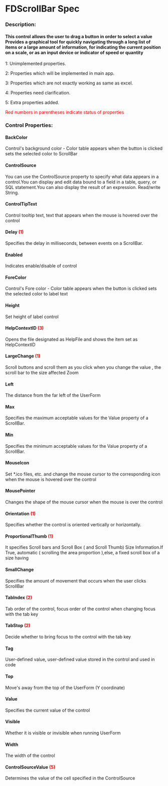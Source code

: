 # FDScrollBar Spec

<h3><b>Description:</b></h3>
<h4>This control allows the user to drag a button in order to select a value<br/>
Provides a graphical tool for quickly navigating through a long list of items or a large amount of information, for indicating the current position on a scale, or as an input device or indicator of speed or quantity</h4>

<span>1: Unimplemented properties.</span>

<span>2: Properties which will be implemented in main app.</span>

<span>3: Properties which are not exactly working as same as excel.</span>

<span>4: Properties need clarification.</span>

<span>5: Extra properties added.</span>

<span style='color:red'>Red numbers in parentheses indicate status of properties</span>

<h3><b>Control Properties:</b></h3>
<h4>BackColor</h4>
<span>Control's background color - Color table appears when the button is clicked sets the selected color to ScrollBar</span>

<h4>ControlSource</h4>
<span>You can use the ControlSource property to specify what data appears in a control.You can display and edit data bound to a field in a table, query, or SQL statement.You can also display the result of an expression. Read/write String.</span>

<h4>ControlTipText</h4>
<span>Control tooltip text, text that appears when the mouse is hovered over the control</span>

<h4>Delay <span style="color:red;">(1)</span></h4>
<span>Specifies the delay in milliseconds, between events on a ScrollBar. </span>

<h4>Enabled</h4>
<span>Indicates enable/disable of control</span>

<h4>ForeColor</h4>
<span>Control's Fore color - Color table appears when the button is clicked sets the selected color to label text</span>

<h4>Height</h4>
<span>Set height of label control </span>

<h4>HelpContextID <span style="color:red;">(3)</span></h4>
<span> Opens the file designated as HelpFile and shows the item set as HelpContextID</span>

<h4>LargeChange <span style="color:red;">(1)</span></h4>
<span> Scroll buttons and scroll them as you click when you change the value , the scroll bar to the size affected Zoom</span>

<h4>Left</h4>
<span>The distance from the far left of the UserForm </span>

<h4>Max</h4>
<span>Specifies the maximum acceptable values for the Value property of a ScrollBar. </span>

<h4>Min</h4>
<span>Specifies the minimum acceptable values for the Value property of a ScrollBar. </span>
 
<h4>MouseIcon</h4>
<span>Set *.ico files, etc. and change the mouse cursor to the corresponding icon when the mouse is hovered over the control</span>

<h4>MousePointer</h4>
<span>Changes the shape of the mouse cursor when the mouse is over the control </span>

<h4>Orientation <span style="color:red;">(1)</span></h4>
<span>Specifies whether the control is oriented vertically or horizontally.</span>

<h4>ProportionalThumb <span style="color:red;">(1)</span></h4>
<span>It specifies Scroll bars and Scroll Box ( and Scroll Thumb) Size Information.If True, automatic ( scrolling the area proportion ),else, a fixed scroll box of a size having
</span>

<h4>SmallChange</h4>
<span>Specifies the amount of movement that occurs when the user clicks ScrollBar </span>

<h4>TabIndex <span style="color:red;">(2)</span></h4>
<span>Tab order of the control, focus order of the control when changing focus with the tab key</span>

<h4>TabStop <span style="color:red;">(2)</span></h4>
<span>Decide whether to bring focus to the control with the tab key </span>

<h4>Tag</h4>
<span>User-defined value, user-defined value stored in the control and used in code </span>

<h4>Top</h4>
<span>Move's away from the top of the UserForm (Y coordinate)</span>

<h4>Value</h4>
<span>Specifies the current value of the control</span>

<h4>Visible</h4>
<span>Whether it is visible or invisible when running UserForm</span>

<h4>Width</h4>
<span>The width of the control</span>

<h4>ControlSourceValue <span style="color:red;">(5)</span></h4>
<span>Determines the value of the cell specified in the ControlSource</span>
